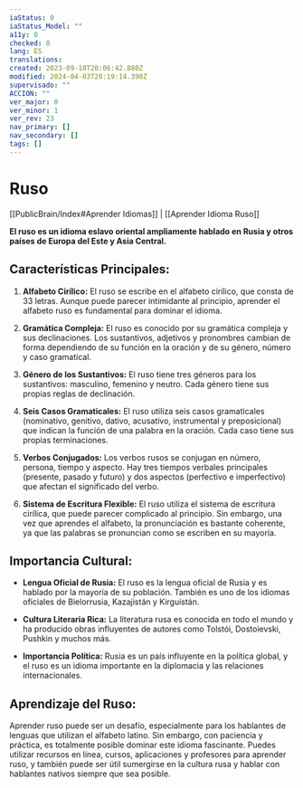 ```yaml
---
iaStatus: 0
iaStatus_Model: ""
a11y: 0
checked: 0
lang: ES
translations: 
created: 2023-09-18T20:06:42.880Z
modified: 2024-04-03T20:19:14.398Z
supervisado: ""
ACCION: ""
ver_major: 0
ver_minor: 1
ver_rev: 23
nav_primary: []
nav_secondary: []
tags: []
---
```

# Ruso

[[PublicBrain/Index#Aprender Idiomas]] | [[Aprender Idioma Ruso]]

**El ruso es un idioma eslavo oriental ampliamente hablado en Rusia y otros países de Europa del Este y Asia Central.**

## Características Principales:

1. **Alfabeto Cirílico:** El ruso se escribe en el alfabeto cirílico, que consta de 33 letras. Aunque puede parecer intimidante al principio, aprender el alfabeto ruso es fundamental para dominar el idioma.
    
2. **Gramática Compleja:** El ruso es conocido por su gramática compleja y sus declinaciones. Los sustantivos, adjetivos y pronombres cambian de forma dependiendo de su función en la oración y de su género, número y caso gramatical.
    
3. **Género de los Sustantivos:** El ruso tiene tres géneros para los sustantivos: masculino, femenino y neutro. Cada género tiene sus propias reglas de declinación.
    
4. **Seis Casos Gramaticales:** El ruso utiliza seis casos gramaticales (nominativo, genitivo, dativo, acusativo, instrumental y preposicional) que indican la función de una palabra en la oración. Cada caso tiene sus propias terminaciones.
    
5. **Verbos Conjugados:** Los verbos rusos se conjugan en número, persona, tiempo y aspecto. Hay tres tiempos verbales principales (presente, pasado y futuro) y dos aspectos (perfectivo e imperfectivo) que afectan el significado del verbo.
    
6. **Sistema de Escritura Flexible:** El ruso utiliza el sistema de escritura cirílica, que puede parecer complicado al principio. Sin embargo, una vez que aprendes el alfabeto, la pronunciación es bastante coherente, ya que las palabras se pronuncian como se escriben en su mayoría.
    

## Importancia Cultural:

- **Lengua Oficial de Rusia:** El ruso es la lengua oficial de Rusia y es hablado por la mayoría de su población. También es uno de los idiomas oficiales de Bielorrusia, Kazajistán y Kirguistán.
    
- **Cultura Literaria Rica:** La literatura rusa es conocida en todo el mundo y ha producido obras influyentes de autores como Tolstói, Dostoievski, Pushkin y muchos más.
    
- **Importancia Política:** Rusia es un país influyente en la política global, y el ruso es un idioma importante en la diplomacia y las relaciones internacionales.
    

## Aprendizaje del Ruso:

Aprender ruso puede ser un desafío, especialmente para los hablantes de lenguas que utilizan el alfabeto latino. Sin embargo, con paciencia y práctica, es totalmente posible dominar este idioma fascinante. Puedes utilizar recursos en línea, cursos, aplicaciones y profesores para aprender ruso, y también puede ser útil sumergirse en la cultura rusa y hablar con hablantes nativos siempre que sea posible.